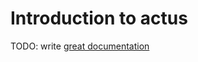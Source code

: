 # Introduction to actus

TODO: write [great documentation](http://jacobian.org/writing/great-documentation/what-to-write/)
